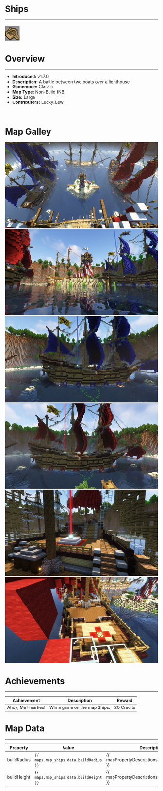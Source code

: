 <!-- replace _map_ with the actual map name -->
<!-- change gamemode type for the Map data description  -->
# Ships

***

#### ![shipsicon](../assets/maps/ships/ships-icon.jpg)

# Overview
***
- **Introduced:** v1.7.0
- **Description:** A battle between two boats over a lighthouse.
- **Gamemode:** Classic
- **Map Type:** Non-Build (NB)
- **Size:** Large
- **Contributors:** Lucky_Lew

<br />  

# Map Galley
![Ships - Overview](../assets/maps/ships/ships-overview.jpg '')
![Ships - Middle](../assets/maps/ships/ships-middle.jpg '')
![Ships - Blue Boat](../assets/maps/ships/ships-blueboat.jpg '')
![Ships - Red Boat](../assets/maps/ships/ships-redboat.jpg '')
![Ships - Beacon](../assets/maps/ships/ships-beacon.jpg '')
![Ships - Spawn](../assets/maps/ships/ships-spawn.jpg '')

# Achievements
***

| Achievement | Description | Reward |
| ----- | ----- | ------ |
| Ahoy, Me Hearties! | Win a game on the map Ships. | 20 Credits |



# Map Data
***

| Property | Value | Description |
| ----------- | ----------- | ------ |
| buildRadius |`{{ maps.map_ships.data.buildRadius }}`| {{ mapPropertyDescriptions.buildRadius.classic }} |
| buildHeight |`{{ maps.map_ships.data.buildHeight }}`| {{ mapPropertyDescriptions.buildHeight.classic }} |